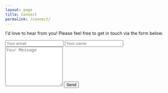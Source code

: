 ```yaml
---
layout: page
title: Connect
permalink: /connect/
---
```


<p>I'd love to hear from you!
Please feel free to get in touch via the form below.
</p>

<form method="POST" action="https://formspree.io/{{ site.email }}">
   <input type="email" name="email" placeholder="Your email">
   <input type="name" name="name" placeholder="Your name">
   <textarea name="message" placeholder="Your Message" rows="8"></textarea>
  <button type="submit">Send</button>
</form>
